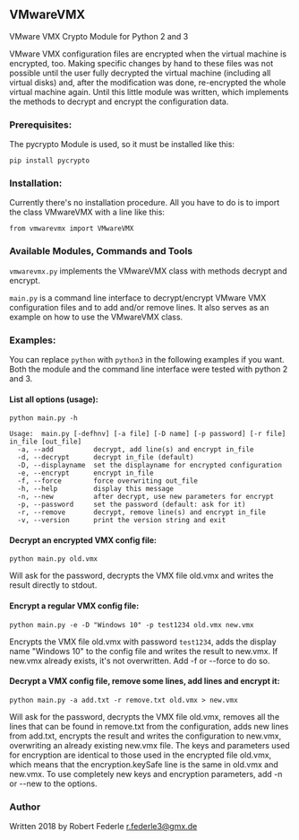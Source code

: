 ## VMwareVMX

VMware VMX Crypto Module for Python 2 and 3

VMware VMX configuration files are encrypted when the virtual machine
is encrypted, too. Making specific changes by hand to these files was
not possible until the user fully decrypted the virtual machine (including
all virtual disks) and, after the modification was done, re-encrypted the
whole virtual machine again. Until this little module was written, which
implements the methods to decrypt and encrypt the configuration data.

### Prerequisites:

The pycrypto Module is used, so it must be installed like this:

    pip install pycrypto

### Installation:

Currently there's no installation procedure. All you have to do is to import
the class VMwareVMX with a line like this:

    from vmwarevmx import VMwareVMX

### Available Modules, Commands and Tools

`vmwarevmx.py` implements the VMwareVMX class with methods decrypt and encrypt.

`main.py` is a command line interface to decrypt/encrypt VMware VMX
configuration files and to add and/or remove lines. It also serves as an
example on how to use the VMwareVMX class.

### Examples:

You can replace `python` with `python3` in the following examples if you want.
Both the module and the command line interface were tested with python 2 and 3.

#### List all options (usage):

`python main.py -h`

    Usage:  main.py [-defhnv] [-a file] [-D name] [-p password] [-r file] in_file [out_file]
      -a, --add          decrypt, add line(s) and encrypt in_file
      -d, --decrypt      decrypt in_file (default)
      -D, --displayname  set the displayname for encrypted configuration
      -e, --encrypt      encrypt in_file
      -f, --force        force overwriting out_file
      -h, --help         display this message
      -n, --new          after decrypt, use new parameters for encrypt
      -p, --password     set the password (default: ask for it)
      -r, --remove       decrypt, remove line(s) and encrypt in_file
      -v, --version      print the version string and exit

#### Decrypt an encrypted VMX config file:

`python main.py old.vmx`

Will ask for the password, decrypts the VMX file old.vmx and writes the
result directly to stdout.

#### Encrypt a regular VMX config file:

`python main.py -e -D "Windows 10" -p test1234 old.vmx new.vmx`

Encrypts the VMX file old.vmx with password `test1234`, adds the display
name "Windows 10" to the config file and writes the result to new.vmx. If
new.vmx already exists, it's not overwritten. Add -f or --force to do so.

#### Decrypt a VMX config file, remove some lines, add lines and encrypt it:

`python main.py -a add.txt -r remove.txt old.vmx > new.vmx`

Will ask for the password, decrypts the VMX file old.vmx, removes all the
lines that can be found in remove.txt from the configuration, adds new lines
from add.txt, encrypts the result and writes the configuration to new.vmx,
overwriting an already existing new.vmx file. The keys and parameters used for
encryption are identical to those used in the encrypted file old.vmx, which
means that the encryption.keySafe line is the same in old.vmx and new.vmx. To
use completely new keys and encryption parameters, add -n or --new to the
options.

### Author

Written 2018 by Robert Federle <r.federle3@gmx.de>
